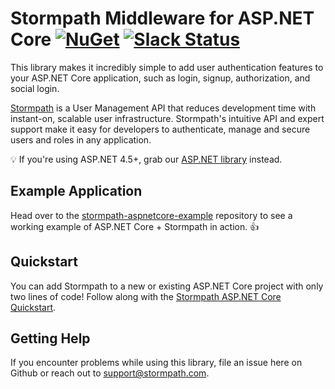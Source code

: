 # Stormpath Middleware for ASP.NET Core [![NuGet](https://img.shields.io/nuget/v/Stormpath.AspNetCore.svg)](https://www.nuget.org/packages/Stormpath.SDK) [![Slack Status](https://talkstormpath.shipit.xyz/badge.svg)](https://talkstormpath.shipit.xyz) 

This library makes it incredibly simple to add user authentication features to your ASP.NET Core application, such as login, signup, authorization, and social login.

[Stormpath](https://stormpath.com) is a User Management API that reduces development time with instant-on, scalable user infrastructure. Stormpath's intuitive API and expert support make it easy for developers to authenticate, manage and secure users and roles in any application.

:bulb: If you're using ASP.NET 4.5+, grab our [ASP.NET library](https://github.com/stormpath/stormpath-aspnet) instead.

## Example Application

Head over to the [stormpath-aspnetcore-example](https://github.com/stormpath/stormpath-aspnetcore-example) repository to see a working example of ASP.NET Core + Stormpath in action. :+1:

## Quickstart

You can add Stormpath to a new or existing ASP.NET Core project with only two lines of code! Follow along with the [Stormpath ASP.NET Core Quickstart](http://docs.stormpath.com/dotnet/aspnetcore/latest/quickstart.html).


## Getting Help
If you encounter problems while using this library, file an issue here on Github or reach out to support@stormpath.com.
